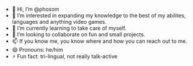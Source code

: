 - 👋 Hi, I’m @phosom
- 👀 I’m interested in expanding my knowledge to the best of my abilites, languages and anything video games. 
- 🌱 I’m currently learning to take care of myself.
- 💞️ I’m looking to collaborate on fun and small projects.
- 📫 If you know me, you know where and how you can reach out to me.
- 😄 Pronouns: he/him
- ⚡ Fun fact: tri-lingual, not really talk-active
